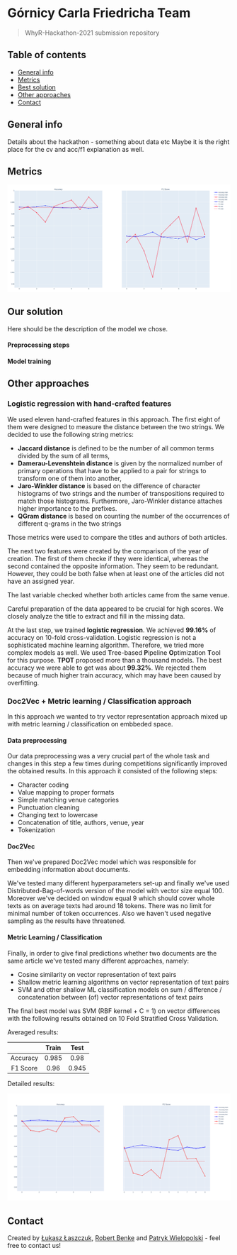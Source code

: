 # Górnicy Carla Friedricha Team
> WhyR-Hackathon-2021 submission repository

## Table of contents
* [General info](#general-info)
* [Metrics](#metrics)
* [Best solution](#best-solution)
* [Other approaches](#another-approaches)
* [Contact](#contact)

## General info
Details about the hackathon - something about data etc
Maybe it is the right place for the cv and acc/f1 explanation as well.

## Metrics
![Metrics screenshot](./outputs/metrics.png)

## Our solution
Here should be the description of the model we chose.
#### Preprocessing steps

#### Model training


## Other approaches

### Logistic regression with hand-crafted features
We used eleven hand-crafted features in this approach. The first eight of them were designed to measure the distance between the two strings.
We decided to use the following string metrics:
 * **Jaccard distance** is defined to be the number of all common terms divided by the sum of all terms,
 * **Damerau-Levenshtein distance**  is given by the normalized number of primary operations that have to be applied to a pair for strings to transform one of them into another,
 * **Jaro-Winkler distance**  is based on the difference of character histograms of two strings and the number of transpositions required to match those histograms. 
 Furthermore, Jaro-Winkler distance attaches higher importance to the prefixes.
 * **QGram distance**  is based on counting the number of the occurrences of different q-grams in the two strings
 
Those metrics were used to compare the titles and authors of both articles. 

The next two features were created by the comparison of the year of creation. The first of them checke if they were identical, whereas the second contained the opposite information. 
They seem to be redundant. However, they could be both false when at least one of the articles did not have an assigned year.

The last variable checked whether both articles came from the same venue.

Careful preparation of the data appeared to be crucial for high scores. We closely analyze the title to extract and fill in the missing data.

At the last step, we trained **logistic regression**. We achieved **99.16%** of accuracy on 10-fold cross-validation. 
Logistic regression is not a sophisticated machine learning algorithm. Therefore, we tried more complex models as well.
We used **T**ree-based **P**ipeline **O**ptimization **T**ool for this purpose. **TPOT** proposed more than a thousand models.
The best accuracy we were able to get was about **99.32%**. We rejected them because of much higher train accuracy, which may have been caused by overfitting.

### Doc2Vec + Metric learning / Classification approach

In this approach we wanted to try vector representation approach mixed up with metric learning / classification on 
embbeded space.

#### Data preprocessing

Our data preprocessing was a very crucial part of the whole task and changes in this step a few times during 
competitions significantly improved the obtained results. In this approach it consisted of the following steps:

* Character coding 
* Value mapping to proper formats
* Simple matching venue categories
* Punctuation cleaning
* Changing text to lowercase
* Concatenation of title, authors, venue, year
* Tokenization

#### Doc2Vec

Then we've prepared Doc2Vec model which was responsible for embedding information about documents.

We've tested many different hyperparameters set-up and finally we've used Distributed-Bag-of-words version of the model
with vector size equal 100. Moreover we've decided on window equal 9 which should cover whole texts as on average texts 
had around 18 tokens. There was no limit for minimal number of token occurrences. Also we haven't used negative sampling
as the results have threatened.

#### Metric Learning / Classification

Finally, in order to give final predictions whether two documents are the same article we've tested many different 
approaches, namely:
* Cosine similarity on vector representation of text pairs
* Shallow metric learning algorithms on vector representation of text pairs
* SVM and other shallow ML classification models on sum / difference / concatenation between (of) vector 
representations of text pairs

The final best model was SVM (RBF kernel + C = 1) on vector differences with the following results obtained on
10 Fold Stratified Cross Validation.

Averaged results:

|          | Train | Test  |
|:--------:|:-----:|:-----:|
| Accuracy | 0.985 | 0.98  |
| F1 Score | 0.96  | 0.945 |

Detailed results:

![SVM Results](outputs/SVM-100-min-count-0.png)


## Contact
Created by [Łukasz Łaszczuk](https://www.linkedin.com/in/%C5%82ukasz-%C5%82aszczuk-141361187/), [Robert Benke](https://www.linkedin.com/in/robert-benke-396b56175/) and [Patryk Wielopolski](https://www.linkedin.com/in/patryk-wielopolski/) - feel free to contact us!
